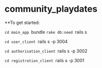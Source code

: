 community_playdates
===================

**To get started:


`cd main_app
  `bundle
  `rake db:seed
  `rails s
  
`cd user_client
  `rails s -p 3004
  
`cd authorisation_client
  `rails s -p 3002
  
`cd registration_client
  `rails s -p 3001
